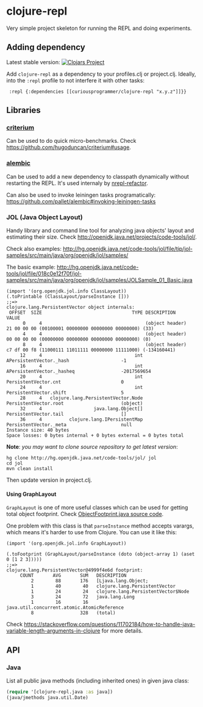 # clojure-repl

Very simple project skeleton for running the REPL and doing experiments.

## Adding dependency 

Latest stable version: 
[![Clojars Project](https://img.shields.io/clojars/v/curiousprogrammer/clojure-repl.svg)](https://clojars.org/curiousprogrammer/clojure-repl)

Add `clojure-repl` as a dependency to your profiles.clj or project.clj.
Ideally, into the `:repl` profile to not interfere it with other tasks:
```
 :repl {:dependencies [[curiousprogrammer/clojure-repl "x.y.z"]]}}
```

## Libraries

### [criterium](https://github.com/hugoduncan/criterium)

Can be used to do quick micro-benchmarks.
Check https://github.com/hugoduncan/criterium#usage.

### [alembic](https://github.com/pallet/alembic)

Can be used to add a new dependency to classpath dynamically without restarting the REPL.
It's used internaly by [nrepl-refactor](https://github.com/clojure-emacs/refactor-nrepl/blob/a425a8103413fe91f56907857c2043c32b3630a2/src/refactor_nrepl/artifacts.clj#L111).

Can also be used to invoke leiningen tasks programatically: https://github.com/pallet/alembic#invoking-leiningen-tasks

### JOL (Java Object Layout)

Handy library and command line tool for analyzing java objects' layout and estimating their size.
Check http://openjdk.java.net/projects/code-tools/jol/.

Check also examples: http://hg.openjdk.java.net/code-tools/jol/file/tip/jol-samples/src/main/java/org/openjdk/jol/samples/

The basic example: http://hg.openjdk.java.net/code-tools/jol/file/018c0e12f70f/jol-samples/src/main/java/org/openjdk/jol/samples/JOLSample_01_Basic.java

```
(import '(org.openjdk.jol.info ClassLayout))
(.toPrintable (ClassLayout/parseInstance []))
;;=>
clojure.lang.PersistentVector object internals:
 OFFSET  SIZE                                 TYPE DESCRIPTION                               VALUE
      0     4                                      (object header)                           21 00 00 00 (00100001 00000000 00000000 00000000) (33)
      4     4                                      (object header)                           00 00 00 00 (00000000 00000000 00000000 00000000) (0)
      8     4                                      (object header)                           c7 df 00 f8 (11000111 11011111 00000000 11111000) (-134160441)
     12     4                                  int APersistentVector._hash                   -1
     16     4                                  int APersistentVector._hasheq                 -2017569654
     20     4                                  int PersistentVector.cnt                      0
     24     4                                  int PersistentVector.shift                    5
     28     4   clojure.lang.PersistentVector.Node PersistentVector.root                     (object)
     32     4                   java.lang.Object[] PersistentVector.tail                     []
     36     4          clojure.lang.IPersistentMap PersistentVector._meta                    null
Instance size: 40 bytes
Space losses: 0 bytes internal + 0 bytes external = 0 bytes total
```

**Note**: *you may want to clone source repository to get latest version*:

```
hg clone http://hg.openjdk.java.net/code-tools/jol/ jol
cd jol
mvn clean install
```

Then update version in project.clj.


#### Using GraphLayout

`GraphLayout` is one of more useful classes which can be used for getting total object footprint.
Check [ObjectFootprint.java source code](http://hg.openjdk.java.net/code-tools/jol/file/018c0e12f70f/jol-cli/src/main/java/org/openjdk/jol/operations/ObjectFootprint.java).

One problem with this class is that `parseInstance` method accepts varargs,
which means it's harder to use from Clojure.
You can use it like this:

```
(import '(org.openjdk.jol.info GraphLayout))

(.toFootprint (GraphLayout/parseInstance (doto (object-array 1) (aset 0 [1 2 3]))))
;;=>
clojure.lang.PersistentVector@4999f4e6d footprint:
     COUNT       AVG       SUM   DESCRIPTION
         2        88       176   [Ljava.lang.Object;
         1        40        40   clojure.lang.PersistentVector
         1        24        24   clojure.lang.PersistentVector$Node
         3        24        72   java.lang.Long
         1        16        16   java.util.concurrent.atomic.AtomicReference
         8                 328   (total)
```

Check https://stackoverflow.com/questions/11702184/how-to-handle-java-variable-length-arguments-in-clojure
for more details.

## API

### Java

List all public java methods (including inherited ones) in given java class:
```clojure
(require '[clojure-repl.java :as java])
(java/jmethods java.util.Date)
```
